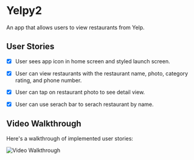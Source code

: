 # Yelpy2
An app that allows users to view restaurants from Yelp.

## User Stories

- [x] User sees app icon in home screen and styled launch screen.
- [x] User can view restaurants with the restaurant name, photo, category rating, and phone number. 
- [x] User can tap on restaurant photo to see detail view.
- [x] User can use serach bar to serach restaurant by name.


## Video Walkthrough

Here's a walkthrough of implemented user stories:

<img src='http://g.recordit.co/KRWg4VOi2P.gif' title='Video Walkthrough' width='' alt='Video Walkthrough' />
